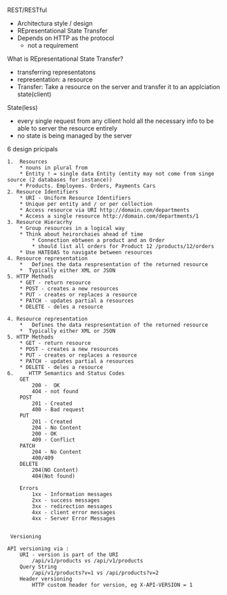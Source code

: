 REST/RESTful

* Architectura style / design
* REpresentational State Transfer
* Depends on HTTP as the protocol
    * not a requirement

What is REpresentational State Transfer?
*  transferring representatons
*  representation: a resource
* Transfer: Take a resource on the server and transfer it to an applciation state(client)

State(less)
* every single request from any cllient hold all the necessary info to be able to server the resource entirely
* no state is being managed by the server

6 design pricipals

    1.  Resources 
        * nouns in plural from
        * Entity ! = single data Entity (entity may not come from singe source (2 databases for instance))
        * Products. Employees. Orders, Payments Cars
    2. Resource Identifiers
        * URI - Uniform Resource Identifiers
        * Unique per entity and / or per collection
        * Access resource via URI http://domain.com/departments 
        * Access a single resource http://domain.com/departments/1
    3. Resource Hieracrhy
        * Group resources in a logical way
        * Think about heirorchaies ahead of time
            * Connection ebtween a product and an Order
            * should list all orders for Product 12 /products/12/orders
        * Use HATEOAS to navigate between resources
    4. Resource representation
        *   Defines the data respresentation of the returned resource
        *  Typically either XML or JSON
    5. HTTP Methods
        * GET - return resource
        * POST - creates a new resources
        * PUT - creates or replaces a resource
        * PATCH - updates partial a resources
        * DELETE - deles a resource
   
    4. Resource representation
        *   Defines the data respresentation of the returned resource
        *  Typically either XML or JSON
    5. HTTP Methods
        * GET - return resource
        * POST - creates a new resources
        * PUT - creates or replaces a resource
        * PATCH - updates partial a resources
        * DELETE - deles a resource
    6.     HTTP Semantics and Status Codes
        GET
            200 -  OK
            4O4 - not found
        POST
            201 - Created
            400 - Bad request
        PUT
            201 - Created
            204 - No Content
            200 - OK
            409 - Conflict
        PATCH
            204 - No Content
            400/409
        DELETE
            204(NO Content)
            404(Not found)

        Errors
            1xx - Information messages
            2xx - success messages
            3xx - redirection messages
            4xx - client error messages
            4xx - Server Error Messages
     

     Versioning
    
    API versioning via : 
        URI - version is part of the URI 
            /api/v1/products vs /api/v1/products
        Query String
            /api/v1/products?v=1 vs /api/products?v=2
        Header versioning
            HTTP custom header for version, eg X-API-VERSION = 1
